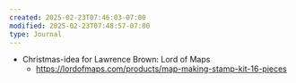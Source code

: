 ```yaml
---
created: 2025-02-23T07:46:03-07:00
modified: 2025-02-23T07:48:57-07:00
type: Journal
---
```


- Christmas-idea for Lawrence Brown: Lord of Maps
  - https://lordofmaps.com/products/map-making-stamp-kit-16-pieces

